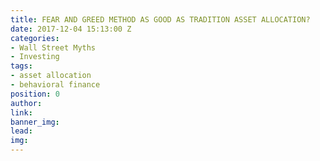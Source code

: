```yaml
---
title: FEAR AND GREED METHOD AS GOOD AS TRADITION ASSET ALLOCATION?
date: 2017-12-04 15:13:00 Z
categories:
- Wall Street Myths
- Investing
tags:
- asset allocation
- behavioral finance
position: 0
author: 
link: 
banner_img: 
lead: 
img: 
---
```


